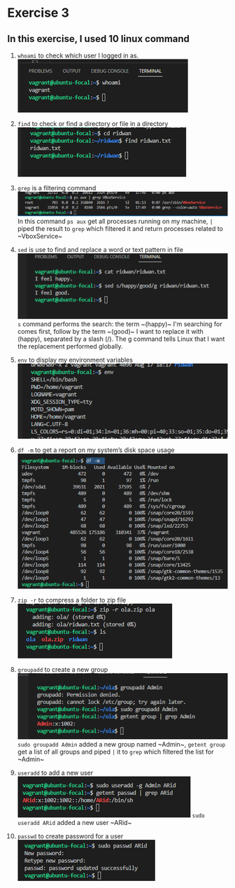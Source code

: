 # Exercise 3

## In this exercise, I used 10 linux command
1. `whoami` to check which user I logged in as.
    ![whoami](1.png)

2. `find` to check or find a directory or file in a directory
    ![find](2.png)

3. `grep` is a filtering command  
    ![grep](3.png)  
    In this command `ps aux` get all processes running on my machine, `|` piped the result to `grep` which filtered it and return processes related to ~VboxService~

4. `sed` is use to find and replace a word or text pattern in file  
    ![sed](4.png)
    `s` command performs the search: the term ~(happy)~ I'm searching for comes first, follow by the term ~(good)~ I want to replace it with (happy), separated by a slash (/). The g command tells Linux that I want the replacement performed globally.

5. `env` to display my environment variables
    ![env](5.png)

6. `df -m` to get a report on my system’s disk space usage
    ![df -m](6.png)

7. `zip -r` to compress a folder to zip file
    ![zip -r](7.png)

8. `groupadd` to create a new group
    ![groupadd](8.png)
    `sudo groupadd Admin` added a new group named ~Admin~, `getent group` get a list of all groups and piped `|` it to `grep` which filtered the list for ~Admin~

9. `useradd` to add a new user
    ![useradd](9.png)
    `sudo useradd ARid` added a new user ~ARid~

10. `passwd` to create password for a user
     ![passwd](10.png)